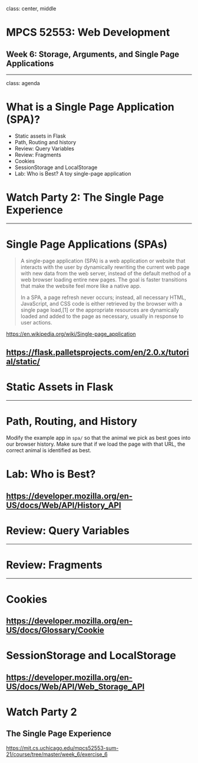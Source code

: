 class: center, middle

# MPCS 52553: Web Development
## Week 6: Storage, Arguments, and Single Page Applications
---

class: agenda
# What is a Single Page Application (SPA)?
- Static assets in Flask
- Path, Routing and history
- Review: Query Variables
- Review: Fragments
- Cookies
- SessionStorage and LocalStorage
- Lab: Who is Best? A toy single-page application

# Watch Party 2: The Single Page Experience
---
# Single Page Applications (SPAs)

> A single-page application (SPA) is a web application or website that interacts with the user by dynamically rewriting the current web page with new data from the web server, instead of the default method of a web browser loading entire new pages. The goal is faster transitions that make the website feel more like a native app.
> 
> In a SPA, a page refresh never occurs; instead, all necessary HTML, JavaScript, and CSS code is either retrieved by the browser with a single page load,[1] or the appropriate resources are dynamically loaded and added to the page as necessary, usually in response to user actions.

https://en.wikipedia.org/wiki/Single-page_application

https://flask.palletsprojects.com/en/2.0.x/tutorial/static/
---

# Static Assets in Flask
---

# Path, Routing, and History
Modify the example app in `spa/` so that the animal we pick as best goes into
our browser history. Make sure that if we load the page with that URL, the
correct animal is identified as best.

# Lab: Who is Best?
https://developer.mozilla.org/en-US/docs/Web/API/History_API
---

# Review: Query Variables
---

# Review: Fragments
---

# Cookies
https://developer.mozilla.org/en-US/docs/Glossary/Cookie
---

# SessionStorage and LocalStorage
https://developer.mozilla.org/en-US/docs/Web/API/Web_Storage_API
---

# Watch Party 2
## The Single Page Experience

https://mit.cs.uchicago.edu/mpcs52553-sum-21/course/tree/master/week_6/exercise_6

